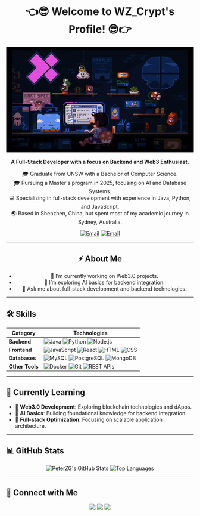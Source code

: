 <div align="center">
  
  # 👈😎 Welcome to WZ_Crypt's Profile! 😎👉

  <img src="./giphy.gif" alt="Cool Coding GIF" width="600"/>

  **A Full-Stack Developer with a focus on Backend and Web3 Enthusiast.**

  🎓 Graduate from UNSW with a Bachelor of Computer Science.  
  🎓 Pursuing a Master's program in 2025, focusing on AI and Database Systems.  
  💻 Specializing in full-stack development with experience in Java, Python, and JavaScript.  
  🌏 Based in Shenzhen, China, but spent most of my academic journey in Sydney, Australia.  

  [![Email](https://img.shields.io/badge/Email-849997616%40qq.com-yellow)](mailto:849997616@qq.com)
  [![Email](https://img.shields.io/badge/Email-weihouzeng%40gmail.com-yellow)](mailto:weihouzeng@gmail.com)

  ---
  
  ## ⚡ About Me
  
  - 🔭 I’m currently working on Web3.0 projects.
  - 🌱 I’m exploring AI basics for backend integration.
  - 💬 Ask me about full-stack development and backend technologies.

</div>

---

## 🛠 Skills

| **Category**   | **Technologies**                                                                                       |
|----------------|-------------------------------------------------------------------------------------------------------|
| **Backend**    | ![Java](https://img.shields.io/badge/Java-ED8B00?style=for-the-badge&logo=java&logoColor=white) ![Python](https://img.shields.io/badge/Python-3776AB?style=for-the-badge&logo=python&logoColor=white) ![Node.js](https://img.shields.io/badge/Node.js-339933?style=for-the-badge&logo=node.js&logoColor=white) |
| **Frontend**   | ![JavaScript](https://img.shields.io/badge/JavaScript-F7DF1E?style=for-the-badge&logo=javascript&logoColor=black) ![React](https://img.shields.io/badge/React-20232A?style=for-the-badge&logo=react&logoColor=61DAFB) ![HTML](https://img.shields.io/badge/HTML5-E34F26?style=for-the-badge&logo=html5&logoColor=white) ![CSS](https://img.shields.io/badge/CSS3-1572B6?style=for-the-badge&logo=css3&logoColor=white) |
| **Databases**  | ![MySQL](https://img.shields.io/badge/MySQL-4479A1?style=for-the-badge&logo=mysql&logoColor=white) ![PostgreSQL](https://img.shields.io/badge/PostgreSQL-336791?style=for-the-badge&logo=postgresql&logoColor=white) ![MongoDB](https://img.shields.io/badge/MongoDB-4EA94B?style=for-the-badge&logo=mongodb&logoColor=white) |
| **Other Tools**| ![Docker](https://img.shields.io/badge/Docker-2496ED?style=for-the-badge&logo=docker&logoColor=white) ![Git](https://img.shields.io/badge/Git-F05032?style=for-the-badge&logo=git&logoColor=white) ![REST APIs](https://img.shields.io/badge/REST-02569B?style=for-the-badge&logo=rest&logoColor=white) |

---

## 🌱 Currently Learning

- 🔹 **Web3.0 Development**: Exploring blockchain technologies and dApps.
- 🔹 **AI Basics**: Building foundational knowledge for backend integration.
- 🔹 **Full-stack Optimization**: Focusing on scalable application architecture.

---

## 📊 GitHub Stats

<div align="center">

  ![PeterZG's GitHub Stats](https://github-readme-stats.vercel.app/api?username=PeterZG&show_icons=true&theme=radical)
  ![Top Languages](https://github-readme-stats.vercel.app/api/top-langs/?username=PeterZG&layout=compact&theme=radical)

</div>

---

## 🔗 Connect with Me

<p align="center">
  <a href="https://github.com/WZ_Crypt"><img src="https://img.shields.io/badge/GitHub-WZ__Crypt-181717?style=for-the-badge&logo=github"></a>
  <a href="mailto:849997616@qq.com"><img src="https://img.shields.io/badge/Email-849997616%40qq.com-yellow?style=for-the-badge&logo=gmail"></a>
  <a href="mailto:weihouzeng@gmail.com"><img src="https://img.shields.io/badge/Email-weihouzeng%40gmail.com-yellow?style=for-the-badge&logo=gmail"></a>
</p>

